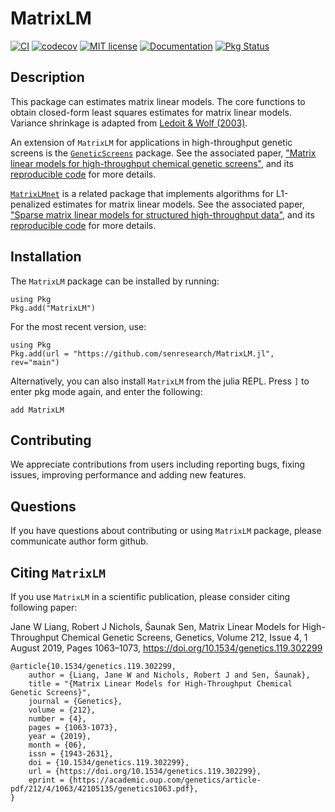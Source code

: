 # MatrixLM

[![CI](https://github.com/senresearch/MatrixLM.jl/actions/workflows/ci.yml/badge.svg?branch=dev)](https://github.com/senresearch/MatrixLM.jl/actions/workflows/ci.yml)
[![codecov](https://codecov.io/gh/senresearch/MatrixLM.jl/branch/dev/graph/badge.svg?token=uHM6utUQoi)](https://codecov.io/gh/senresearch/MatrixLM.jl)
[![MIT license](https://img.shields.io/badge/license-MIT-green.svg)](https://github.com/chenhz1223/MatrixLM.jl/blob/main/LICENSE.md)
[![Documentation](https://img.shields.io/badge/docs-stable-blue.svg)](https://senresearch.github.io/MatrixLM.jl/stable/)
[![Pkg Status](https://www.repostatus.org/badges/latest/active.svg)](https://www.repostatus.org/#active)

## Description

This package can estimates matrix linear models. The core functions to obtain closed-form least squares estimates for matrix linear models. Variance shrinkage is adapted from [Ledoit & Wolf (2003)](https://www.sciencedirect.com/science/article/pii/S0927539803000070).


An extension of `MatrixLM` for applications in high-throughput genetic screens is the [`GeneticScreens`](https://github.com/senresearch/GeneticScreens.jl) package. See the associated paper, ["Matrix linear models for high-throughput chemical genetic screens"](http://dx.doi.org/10.1534/genetics.119.302299), and its [reproducible code](https://github.com/senresearch/mlm_gs_supplement) for more details. 

[`MatrixLMnet`](https://github.com/senresearch/MatrixLMnet.jl) is a related package that implements algorithms for  L1-penalized estimates for matrix linear models. See the associated paper, ["Sparse matrix linear models for structured high-throughput data"](https://arxiv.org/abs/1712.05767), and its [reproducible code](https://github.com/senresearch/mlm_l1_supplement) for more details. 

## Installation 

The `MatrixLM` package can be installed by running: 

```
using Pkg
Pkg.add("MatrixLM")
```

For the most recent version, use:
```
using Pkg
Pkg.add(url = "https://github.com/senresearch/MatrixLM.jl", rev="main")
```
Alternatively, you can also install `MatrixLM` from the julia REPL. Press `]` to enter pkg mode again, and enter the following:

```
add MatrixLM
```

## Contributing

We appreciate contributions from users including reporting bugs, fixing
issues, improving performance and adding new features.


## Questions

If you have questions about contributing or using `MatrixLM` package, please communicate author form github.

## Citing `MatrixLM`

If you use `MatrixLM` in a scientific publication, please consider citing following paper:

Jane W Liang, Robert J Nichols, Śaunak Sen, Matrix Linear Models for High-Throughput Chemical Genetic Screens, Genetics, Volume 212, Issue 4, 1 August 2019, Pages 1063–1073, https://doi.org/10.1534/genetics.119.302299

```
@article{10.1534/genetics.119.302299,
    author = {Liang, Jane W and Nichols, Robert J and Sen, Śaunak},
    title = "{Matrix Linear Models for High-Throughput Chemical Genetic Screens}",
    journal = {Genetics},
    volume = {212},
    number = {4},
    pages = {1063-1073},
    year = {2019},
    month = {06},
    issn = {1943-2631},
    doi = {10.1534/genetics.119.302299},
    url = {https://doi.org/10.1534/genetics.119.302299},
    eprint = {https://academic.oup.com/genetics/article-pdf/212/4/1063/42105135/genetics1063.pdf},
}
```